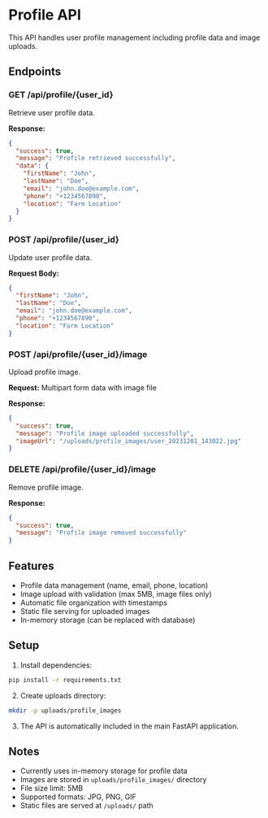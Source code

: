 # Profile API

This API handles user profile management including profile data and image uploads.

## Endpoints

### GET /api/profile/{user_id}
Retrieve user profile data.

**Response:**
```json
{
  "success": true,
  "message": "Profile retrieved successfully",
  "data": {
    "firstName": "John",
    "lastName": "Doe",
    "email": "john.doe@example.com",
    "phone": "+1234567890",
    "location": "Farm Location"
  }
}
```

### POST /api/profile/{user_id}
Update user profile data.

**Request Body:**
```json
{
  "firstName": "John",
  "lastName": "Doe",
  "email": "john.doe@example.com",
  "phone": "+1234567890",
  "location": "Farm Location"
}
```

### POST /api/profile/{user_id}/image
Upload profile image.

**Request:** Multipart form data with image file

**Response:**
```json
{
  "success": true,
  "message": "Profile image uploaded successfully",
  "imageUrl": "/uploads/profile_images/user_20231201_143022.jpg"
}
```

### DELETE /api/profile/{user_id}/image
Remove profile image.

**Response:**
```json
{
  "success": true,
  "message": "Profile image removed successfully"
}
```

## Features

- Profile data management (name, email, phone, location)
- Image upload with validation (max 5MB, image files only)
- Automatic file organization with timestamps
- Static file serving for uploaded images
- In-memory storage (can be replaced with database)

## Setup

1. Install dependencies:
```bash
pip install -r requirements.txt
```

2. Create uploads directory:
```bash
mkdir -p uploads/profile_images
```

3. The API is automatically included in the main FastAPI application.

## Notes

- Currently uses in-memory storage for profile data
- Images are stored in `uploads/profile_images/` directory
- File size limit: 5MB
- Supported formats: JPG, PNG, GIF
- Static files are served at `/uploads/` path 